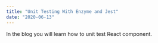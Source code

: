 ```yaml
---
title: "Unit Testing With Enzyme and Jest"
date: "2020-06-13"
---
```


In the blog you will learn how to unit test React component.